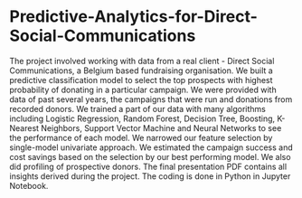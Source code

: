 # Predictive-Analytics-for-Direct-Social-Communications
The project involved working with data from a real client - Direct Social Communications, a Belgium based fundraising organisation. We built a predictive classification model to select the top prospects with highest probability of donating in a particular campaign. 
We were provided with data of past several years, the campaigns that were run and donations from recorded donors. We trained a part of our data with many algorithms including Logistic Regression, Random Forest, Decision Tree, Boosting, K-Nearest Neighbors, Support Vector Machine and Neural Networks to see the performance of each model. We narrowed our feature selection by single-model univariate approach. We estimated the campaign success and cost savings based on the selection by our best performing model. We also did profiling of prospective donors. The final presentation PDF contains all insights derived during the project. The coding is done in Python in Jupyter Notebook.
